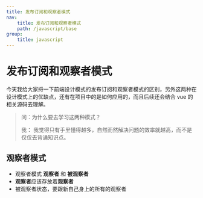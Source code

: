 ```yaml
---
title: 发布订阅和观察者模式
nav:
    title: 发布订阅和观察者模式
    path: /javascript/base
group:
    title: javascript
---
```


# 发布订阅和观察者模式

今天我给大家捋一下前端设计模式的发布订阅和观察者模式的区别，另外这两种在设计模式上的优缺点，还有在项目中的是如何应用的，而且后续还会结合 vue 的相关源码去理解。

> 问：为什么要去学习这两种模式？
>
> 我： 我觉得只有手里懂得越多，自然而然解决问题的效率就越高，而不是仅仅去背诵知识点。

## 观察者模式

-   观察者模式 **观察者** 和 **被观察者**
-   **观察者**应该存放着**观察者**
-   被观察者状态，要跟新自己身上的所有的观察者
